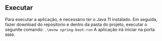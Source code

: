 ## Executar

Para executar a aplicação, é necessário ter o Java 11 instalado. Em seguida, fazer download do repositorio e dentro da pasta do projeto, executar o segunite comando:
`
.\mvnw spring-boot:run
`
A aplicação irá iniciar na porta `8080`.